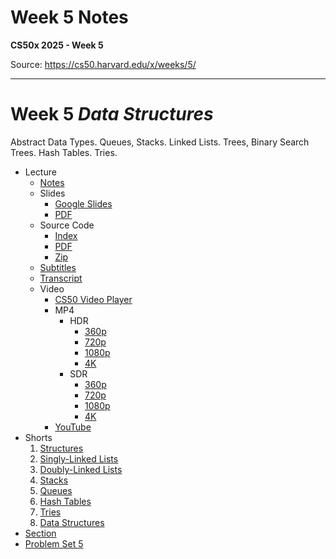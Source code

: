 # Week 5 Notes

**CS50x 2025 - Week 5**

Source: https://cs50.harvard.edu/x/weeks/5/

---

# Week 5 *Data Structures*

Abstract Data Types. Queues, Stacks. Linked Lists. Trees, Binary Search Trees. Hash Tables. Tries.

* Lecture
  + [Notes](../../notes/5/)
  + Slides
    - [Google Slides](https://docs.google.com/presentation/d/1OlsM4gXF4LdE-uW2DYXqtLDMMcc1JEF8pAEyxobp770/edit?usp=sharing)
    - [PDF](https://cdn.cs50.net/2024/fall/lectures/5/lecture5.pdf)
  + Source Code
    - [Index](https://cdn.cs50.net/2024/fall/lectures/5/src5/)
    - [PDF](https://cdn.cs50.net/2024/fall/lectures/5/src5.pdf)
    - [Zip](https://cdn.cs50.net/2024/fall/lectures/5/src5.zip)
  + [Subtitles](https://cdn.cs50.net/2024/fall/lectures/5/lang/en/lecture5.srt)
  + [Transcript](https://cdn.cs50.net/2024/fall/lectures/5/lang/en/lecture5.txt)
  + Video
    - [CS50 Video Player](https://video.cs50.io/aV8LlSmd1E8?screen=G3MySfRu9J4)
    - MP4
      * HDR
        + [360p](https://cdn.cs50.net/2024/fall/lectures/5/lecture5-360p-hdr.mp4)
        + [720p](https://cdn.cs50.net/2024/fall/lectures/5/lecture5-720p-hdr.mp4)
        + [1080p](https://cdn.cs50.net/2024/fall/lectures/5/lecture5-1080p-hdr.mp4)
        + [4K](https://cdn.cs50.net/2024/fall/lectures/5/lecture5-4k-hdr.mp4)
      * SDR
        + [360p](https://cdn.cs50.net/2024/fall/lectures/5/lecture5-360p.mp4)
        + [720p](https://cdn.cs50.net/2024/fall/lectures/5/lecture5-720p.mp4)
        + [1080p](https://cdn.cs50.net/2024/fall/lectures/5/lecture5-1080p.mp4)
        + [4K](https://cdn.cs50.net/2024/fall/lectures/5/lecture5-4k.mp4)
    - [YouTube](https://youtu.be/aV8LlSmd1E8)
* Shorts
  1. [Structures](../../shorts/structures/)
  2. [Singly-Linked Lists](../../shorts/singly_linked_lists/)
  3. [Doubly-Linked Lists](../../shorts/doubly_linked_lists/)
  4. [Stacks](../../shorts/stacks/)
  5. [Queues](../../shorts/queues/)
  6. [Hash Tables](../../shorts/hash_tables/)
  7. [Tries](../../shorts/tries/)
  8. [Data Structures](../../shorts/data_structures/)
* [Section](../../sections/5/)
* [Problem Set 5](../../psets/5/)